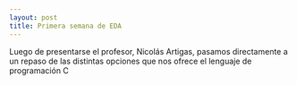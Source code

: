 ```yaml
---
layout: post
title: Primera semana de EDA
---
```


Luego de presentarse el profesor, Nicolás Artigas, pasamos directamente a un repaso de las distintas opciones que nos ofrece el lenguaje de programación C
